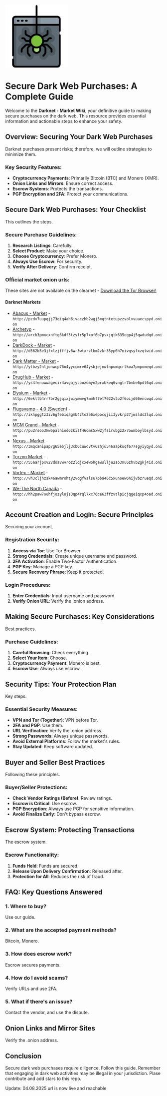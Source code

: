 <img src="/exports/see.webp" width="200">

# Secure Dark Web Purchases: A Complete Guide

Welcome to the **Darknet - Market Wiki**, your definitive guide to making secure purchases on the dark web. This resource provides essential information and actionable steps to enhance your safety.

## Overview: Securing Your Dark Web Purchases

Darknet purchases present risks; therefore, we will outline strategies to minimize them.

### Key Security Features:
-   **Cryptocurrency Payments**: Primarily Bitcoin (BTC) and Monero (XMR).
-   **Onion Links and Mirrors**: Ensure correct access.
-   **Escrow Systems**: Protects the transactions.
-   **PGP Encryption and 2FA**: Protect your communications.

## Secure Dark Web Purchases: Your Checklist

This outlines the steps.

### Secure Purchase Guidelines:
1.  **Research Listings**: Carefully.
2.  **Select Product**: Make your choice.
3.  **Choose Cryptocurrency**: Prefer Monero.
4.  **Always Use Escrow**: For security.
5.  **Verify After Delivery**: Confirm receipt.

### Official market onion urls:
These sites are not available on the clearnet - [Download the Tor Browser!](https://www.torproject.org/download/)

#### Darknet Markets

*   [Abacus - Market](http://pzdv7uupqjj73qiq4ah6ivaczhb2wgj5mqtntetupzzvolvvuaecspyd.onion) - `http://pzdv7uupqjj73qiq4ah6ivaczhb2wgj5mqtntetupzzvolvvuaecspyd.onion`
*   [Archetyp](@archetyp) - `http://arch3pmxcxnftg6kdf3tzyfr5p7xof6b7psxjqtk635egp4j5qwdudqd.onion`
*   [DarkDock - Market](http://d562b5e3jfxlzjfffjv6wr3wtxrzlbm2zkr35yp6h7nivqsyfxzqtwid.onion) - `http://d562b5e3jfxlzjfffjv6wr3wtxrzlbm2zkr35yp6h7nivqsyfxzqtwid.onion`
*   [Dark Matter - Market](http://ytbzy2nljonwcp76o4yyccmrv64ysbjejnwtnpumqcrlkoa7pmpomeqd.onion) - `http://ytbzy2nljonwcp76o4yyccmrv64ysbjejnwtnpumqcrlkoa7pmpomeqd.onion`
*   [DrugHub - Market](http://ys4fenuwwagecir4avgajycoozdmyn2prxbkeq6vngtr7bvbe6pdt6qd.onion) - `http://ys4fenuwwagecir4avgajycoozdmyn2prxbkeq6vngtr7bvbe6pdt6qd.onion`
*   [Elysium - Market](http://6ekltb4rr7br2gjqixjwiymwvg7mmhf7et7622vto2f6oijd66encwqd.onion) - `http://6ekltb4rr7br2gjqixjwiymwvg7mmhf7et7622vto2f6oijd66encwqd.onion`
*   [Flugsvamp - 4.0 (Sweden)](http://ikhpggtz3iv6gfebiqagmb4zto2e6xepocqjii3yvkrp27jwzlds2lqd.onion) - `http://ikhpggtz3iv6gfebiqagmb4zto2e6xepocqjii3yvkrp27jwzlds2lqd.onion`
*   [MGM Grand - Market](http://pu2rsoo3kw6palhiod6zkilf46oms5xw2jfsirubgz2x7owmboylbsyd.onion) - `http://pu2rsoo3kw6palhiod6zkilf46oms5xw2jfsirubgz2x7owmboylbsyd.onion`
*   [Nexus - Market](http://3mqcanipap7g65ebjlj3cb6cuwdvtv6zhju546aapkuqf677sgyiyqyd.onion) - `http://3mqcanipap7g65ebjlj3cb6cuwdvtv6zhju546aapkuqf677sgyiyqyd.onion`
*   [Torzon Market](http://55aarjpxv2vdoavwvroz2lqjcxewohgawsllju2so3nu6zhvb2gkj4id.onion) - `http://55aarjpxv2vdoavwvroz2lqjcxewohgawsllju2so3nu6zhvb2gkj4id.onion`
*   [Vortex - Market](http://vh3cljhzsk46awmrohty2vqgfvalsu7pba46c5xunoew6nijvbzrueqd.onion) - `http://vh3cljhzsk46awmrohty2vqgfvalsu7pba46c5xunoew6nijvbzrueqd.onion`
*   [We-The North Canada](http://hh2paw7ouhfjozylujs3qp4rql7xc76ce63ffzvtlpicjqgeiqxp4oad.onion) - `http://hh2paw7ouhfjozylujs3qp4rql7xc76ce63ffzvtlpicjqgeiqxp4oad.onion`

## Account Creation and Login: Secure Principles

Securing your account.

### Registration Security:
1.  **Access via Tor**: Use Tor Browser.
2.  **Strong Credentials**: Create unique username and password.
3.  **2FA Activation**: Enable Two-Factor Authentication.
4.  **PGP Key**: Manage a PGP key.
5.  **Secure Recovery Phrase**: Keep it protected.

### Login Procedures:
1.  **Enter Credentials**: Input username and password.
2.  **Verify Onion URL**: Verify the .onion address.

## Making Secure Purchases: Key Considerations

Best practices.

### Purchase Guidelines:
1.  **Careful Browsing**: Check everything.
2.  **Select Your Item**: Choose.
3.  **Cryptocurrency Payment**: Monero is best.
4.  **Escrow Use**: Always use escrow.

## Security Tips: Your Protection Plan

Key steps.

### Essential Security Measures:
-   **VPN and Tor (Together)**: VPN before Tor.
-   **2FA and PGP**: Use them.
-   **URL Verification**: Verify the .onion address.
-   **Strong Passwords**: Always unique passwords.
-   **Avoid External Platforms**: Follow the market's rules.
-   **Stay Updated**: Keep software updated.

## Buyer and Seller Best Practices

Following these principles.

### Buyer/Seller Protections:
-   **Check Vendor Ratings (Before)**: Review ratings.
-   **Escrow is Critical**: Use escrow.
-   **PGP Encryption**: Always use PGP for sensitive information.
-   **Avoid Finalize Early**: Don't bypass escrow.

## Escrow System: Protecting Transactions

The escrow system.

### Escrow Functionality:
1.  **Funds Held**: Funds are secured.
2.  **Release Upon Delivery Confirmation**: Released after.
3.  **Protection for All**: Reduces the risk of fraud.

## FAQ: Key Questions Answered

### 1. Where to buy?
Use our guide.

### 2. What are the accepted payment methods?
Bitcoin, Monero.

### 3. How does escrow work?
Escrow secures payments.

### 4. How do I avoid scams?
Verify URLs and use 2FA.

### 5. What if there's an issue?
Contact the vendor, and use the dispute.

## Onion Links and Mirror Sites

Verify the .onion address.

## Conclusion

Secure dark web purchases require diligence. Follow this guide. Remember that engaging in dark web activities may be illegal in your jurisdiction.
Plase contribute and add stars to this repo.









Update:  04.08.2025 url is now live and reachable